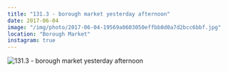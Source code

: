 ```yaml
---
title: "131.3 - borough market yesterday afternoon"
date: 2017-06-04
image: "/img/photo/2017-06-04-19569a0603050effbb0d0a7d2bcc6bbf.jpg"
location: "Borough Market"
instagram: true
---
```


![131.3 - borough market yesterday afternoon](/img/photo/2017-06-04-19569a0603050effbb0d0a7d2bcc6bbf.jpg)
